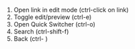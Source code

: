 1. Open link in edit mode (ctrl-click on link)
2. Toggle edit/preview (ctrl-e) 
3. Open Quick Switcher (ctrl-o)
4. Search (ctrl-shift-f)
5. Back (ctrl- )